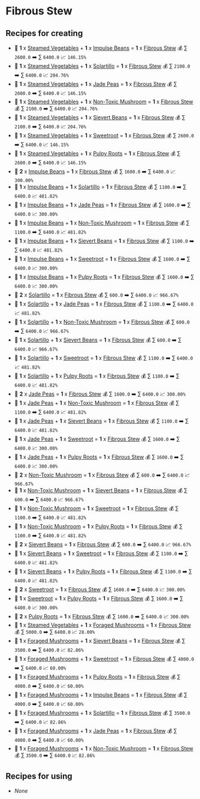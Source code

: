 # Fibrous Stew

## Recipes for creating

* 🍳 **1** x [Steamed Vegetables](<Steamed Vegetables.md>) + **1** x [Impulse Beans](<Impulse Beans.md>) = **1** x [Fibrous Stew](<Fibrous Stew.md>) 💰 ∑ `2600.0` ➡️ ∑ `6400.0` 📈 `146.15%`
* 🍳 **1** x [Steamed Vegetables](<Steamed Vegetables.md>) + **1** x [Solartillo](<Solartillo.md>) = **1** x [Fibrous Stew](<Fibrous Stew.md>) 💰 ∑ `2100.0` ➡️ ∑ `6400.0` 📈 `204.76%`
* 🍳 **1** x [Steamed Vegetables](<Steamed Vegetables.md>) + **1** x [Jade Peas](<Jade Peas.md>) = **1** x [Fibrous Stew](<Fibrous Stew.md>) 💰 ∑ `2600.0` ➡️ ∑ `6400.0` 📈 `146.15%`
* 🍳 **1** x [Steamed Vegetables](<Steamed Vegetables.md>) + **1** x [Non-Toxic Mushroom](<Non-Toxic Mushroom.md>) = **1** x [Fibrous Stew](<Fibrous Stew.md>) 💰 ∑ `2100.0` ➡️ ∑ `6400.0` 📈 `204.76%`
* 🍳 **1** x [Steamed Vegetables](<Steamed Vegetables.md>) + **1** x [Sievert Beans](<Sievert Beans.md>) = **1** x [Fibrous Stew](<Fibrous Stew.md>) 💰 ∑ `2100.0` ➡️ ∑ `6400.0` 📈 `204.76%`
* 🍳 **1** x [Steamed Vegetables](<Steamed Vegetables.md>) + **1** x [Sweetroot](<Sweetroot.md>) = **1** x [Fibrous Stew](<Fibrous Stew.md>) 💰 ∑ `2600.0` ➡️ ∑ `6400.0` 📈 `146.15%`
* 🍳 **1** x [Steamed Vegetables](<Steamed Vegetables.md>) + **1** x [Pulpy Roots](<Pulpy Roots.md>) = **1** x [Fibrous Stew](<Fibrous Stew.md>) 💰 ∑ `2600.0` ➡️ ∑ `6400.0` 📈 `146.15%`
* 🍳 **2** x [Impulse Beans](<Impulse Beans.md>) = **1** x [Fibrous Stew](<Fibrous Stew.md>) 💰 ∑ `1600.0` ➡️ ∑ `6400.0` 📈 `300.00%`
* 🍳 **1** x [Impulse Beans](<Impulse Beans.md>) + **1** x [Solartillo](<Solartillo.md>) = **1** x [Fibrous Stew](<Fibrous Stew.md>) 💰 ∑ `1100.0` ➡️ ∑ `6400.0` 📈 `481.82%`
* 🍳 **1** x [Impulse Beans](<Impulse Beans.md>) + **1** x [Jade Peas](<Jade Peas.md>) = **1** x [Fibrous Stew](<Fibrous Stew.md>) 💰 ∑ `1600.0` ➡️ ∑ `6400.0` 📈 `300.00%`
* 🍳 **1** x [Impulse Beans](<Impulse Beans.md>) + **1** x [Non-Toxic Mushroom](<Non-Toxic Mushroom.md>) = **1** x [Fibrous Stew](<Fibrous Stew.md>) 💰 ∑ `1100.0` ➡️ ∑ `6400.0` 📈 `481.82%`
* 🍳 **1** x [Impulse Beans](<Impulse Beans.md>) + **1** x [Sievert Beans](<Sievert Beans.md>) = **1** x [Fibrous Stew](<Fibrous Stew.md>) 💰 ∑ `1100.0` ➡️ ∑ `6400.0` 📈 `481.82%`
* 🍳 **1** x [Impulse Beans](<Impulse Beans.md>) + **1** x [Sweetroot](<Sweetroot.md>) = **1** x [Fibrous Stew](<Fibrous Stew.md>) 💰 ∑ `1600.0` ➡️ ∑ `6400.0` 📈 `300.00%`
* 🍳 **1** x [Impulse Beans](<Impulse Beans.md>) + **1** x [Pulpy Roots](<Pulpy Roots.md>) = **1** x [Fibrous Stew](<Fibrous Stew.md>) 💰 ∑ `1600.0` ➡️ ∑ `6400.0` 📈 `300.00%`
* 🍳 **2** x [Solartillo](<Solartillo.md>) = **1** x [Fibrous Stew](<Fibrous Stew.md>) 💰 ∑ `600.0` ➡️ ∑ `6400.0` 📈 `966.67%`
* 🍳 **1** x [Solartillo](<Solartillo.md>) + **1** x [Jade Peas](<Jade Peas.md>) = **1** x [Fibrous Stew](<Fibrous Stew.md>) 💰 ∑ `1100.0` ➡️ ∑ `6400.0` 📈 `481.82%`
* 🍳 **1** x [Solartillo](<Solartillo.md>) + **1** x [Non-Toxic Mushroom](<Non-Toxic Mushroom.md>) = **1** x [Fibrous Stew](<Fibrous Stew.md>) 💰 ∑ `600.0` ➡️ ∑ `6400.0` 📈 `966.67%`
* 🍳 **1** x [Solartillo](<Solartillo.md>) + **1** x [Sievert Beans](<Sievert Beans.md>) = **1** x [Fibrous Stew](<Fibrous Stew.md>) 💰 ∑ `600.0` ➡️ ∑ `6400.0` 📈 `966.67%`
* 🍳 **1** x [Solartillo](<Solartillo.md>) + **1** x [Sweetroot](<Sweetroot.md>) = **1** x [Fibrous Stew](<Fibrous Stew.md>) 💰 ∑ `1100.0` ➡️ ∑ `6400.0` 📈 `481.82%`
* 🍳 **1** x [Solartillo](<Solartillo.md>) + **1** x [Pulpy Roots](<Pulpy Roots.md>) = **1** x [Fibrous Stew](<Fibrous Stew.md>) 💰 ∑ `1100.0` ➡️ ∑ `6400.0` 📈 `481.82%`
* 🍳 **2** x [Jade Peas](<Jade Peas.md>) = **1** x [Fibrous Stew](<Fibrous Stew.md>) 💰 ∑ `1600.0` ➡️ ∑ `6400.0` 📈 `300.00%`
* 🍳 **1** x [Jade Peas](<Jade Peas.md>) + **1** x [Non-Toxic Mushroom](<Non-Toxic Mushroom.md>) = **1** x [Fibrous Stew](<Fibrous Stew.md>) 💰 ∑ `1100.0` ➡️ ∑ `6400.0` 📈 `481.82%`
* 🍳 **1** x [Jade Peas](<Jade Peas.md>) + **1** x [Sievert Beans](<Sievert Beans.md>) = **1** x [Fibrous Stew](<Fibrous Stew.md>) 💰 ∑ `1100.0` ➡️ ∑ `6400.0` 📈 `481.82%`
* 🍳 **1** x [Jade Peas](<Jade Peas.md>) + **1** x [Sweetroot](<Sweetroot.md>) = **1** x [Fibrous Stew](<Fibrous Stew.md>) 💰 ∑ `1600.0` ➡️ ∑ `6400.0` 📈 `300.00%`
* 🍳 **1** x [Jade Peas](<Jade Peas.md>) + **1** x [Pulpy Roots](<Pulpy Roots.md>) = **1** x [Fibrous Stew](<Fibrous Stew.md>) 💰 ∑ `1600.0` ➡️ ∑ `6400.0` 📈 `300.00%`
* 🍳 **2** x [Non-Toxic Mushroom](<Non-Toxic Mushroom.md>) = **1** x [Fibrous Stew](<Fibrous Stew.md>) 💰 ∑ `600.0` ➡️ ∑ `6400.0` 📈 `966.67%`
* 🍳 **1** x [Non-Toxic Mushroom](<Non-Toxic Mushroom.md>) + **1** x [Sievert Beans](<Sievert Beans.md>) = **1** x [Fibrous Stew](<Fibrous Stew.md>) 💰 ∑ `600.0` ➡️ ∑ `6400.0` 📈 `966.67%`
* 🍳 **1** x [Non-Toxic Mushroom](<Non-Toxic Mushroom.md>) + **1** x [Sweetroot](<Sweetroot.md>) = **1** x [Fibrous Stew](<Fibrous Stew.md>) 💰 ∑ `1100.0` ➡️ ∑ `6400.0` 📈 `481.82%`
* 🍳 **1** x [Non-Toxic Mushroom](<Non-Toxic Mushroom.md>) + **1** x [Pulpy Roots](<Pulpy Roots.md>) = **1** x [Fibrous Stew](<Fibrous Stew.md>) 💰 ∑ `1100.0` ➡️ ∑ `6400.0` 📈 `481.82%`
* 🍳 **2** x [Sievert Beans](<Sievert Beans.md>) = **1** x [Fibrous Stew](<Fibrous Stew.md>) 💰 ∑ `600.0` ➡️ ∑ `6400.0` 📈 `966.67%`
* 🍳 **1** x [Sievert Beans](<Sievert Beans.md>) + **1** x [Sweetroot](<Sweetroot.md>) = **1** x [Fibrous Stew](<Fibrous Stew.md>) 💰 ∑ `1100.0` ➡️ ∑ `6400.0` 📈 `481.82%`
* 🍳 **1** x [Sievert Beans](<Sievert Beans.md>) + **1** x [Pulpy Roots](<Pulpy Roots.md>) = **1** x [Fibrous Stew](<Fibrous Stew.md>) 💰 ∑ `1100.0` ➡️ ∑ `6400.0` 📈 `481.82%`
* 🍳 **2** x [Sweetroot](<Sweetroot.md>) = **1** x [Fibrous Stew](<Fibrous Stew.md>) 💰 ∑ `1600.0` ➡️ ∑ `6400.0` 📈 `300.00%`
* 🍳 **1** x [Sweetroot](<Sweetroot.md>) + **1** x [Pulpy Roots](<Pulpy Roots.md>) = **1** x [Fibrous Stew](<Fibrous Stew.md>) 💰 ∑ `1600.0` ➡️ ∑ `6400.0` 📈 `300.00%`
* 🍳 **2** x [Pulpy Roots](<Pulpy Roots.md>) = **1** x [Fibrous Stew](<Fibrous Stew.md>) 💰 ∑ `1600.0` ➡️ ∑ `6400.0` 📈 `300.00%`
* 🍳 **1** x [Steamed Vegetables](<Steamed Vegetables.md>) + **1** x [Foraged Mushrooms](<Foraged Mushrooms.md>) = **1** x [Fibrous Stew](<Fibrous Stew.md>) 💰 ∑ `5000.0` ➡️ ∑ `6400.0` 📈 `28.00%`
* 🍳 **1** x [Foraged Mushrooms](<Foraged Mushrooms.md>) + **1** x [Sievert Beans](<Sievert Beans.md>) = **1** x [Fibrous Stew](<Fibrous Stew.md>) 💰 ∑ `3500.0` ➡️ ∑ `6400.0` 📈 `82.86%`
* 🍳 **1** x [Foraged Mushrooms](<Foraged Mushrooms.md>) + **1** x [Sweetroot](<Sweetroot.md>) = **1** x [Fibrous Stew](<Fibrous Stew.md>) 💰 ∑ `4000.0` ➡️ ∑ `6400.0` 📈 `60.00%`
* 🍳 **1** x [Foraged Mushrooms](<Foraged Mushrooms.md>) + **1** x [Pulpy Roots](<Pulpy Roots.md>) = **1** x [Fibrous Stew](<Fibrous Stew.md>) 💰 ∑ `4000.0` ➡️ ∑ `6400.0` 📈 `60.00%`
* 🍳 **1** x [Foraged Mushrooms](<Foraged Mushrooms.md>) + **1** x [Impulse Beans](<Impulse Beans.md>) = **1** x [Fibrous Stew](<Fibrous Stew.md>) 💰 ∑ `4000.0` ➡️ ∑ `6400.0` 📈 `60.00%`
* 🍳 **1** x [Foraged Mushrooms](<Foraged Mushrooms.md>) + **1** x [Solartillo](<Solartillo.md>) = **1** x [Fibrous Stew](<Fibrous Stew.md>) 💰 ∑ `3500.0` ➡️ ∑ `6400.0` 📈 `82.86%`
* 🍳 **1** x [Foraged Mushrooms](<Foraged Mushrooms.md>) + **1** x [Jade Peas](<Jade Peas.md>) = **1** x [Fibrous Stew](<Fibrous Stew.md>) 💰 ∑ `4000.0` ➡️ ∑ `6400.0` 📈 `60.00%`
* 🍳 **1** x [Foraged Mushrooms](<Foraged Mushrooms.md>) + **1** x [Non-Toxic Mushroom](<Non-Toxic Mushroom.md>) = **1** x [Fibrous Stew](<Fibrous Stew.md>) 💰 ∑ `3500.0` ➡️ ∑ `6400.0` 📈 `82.86%`


## Recipes for using

* _None_
